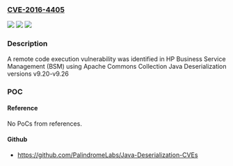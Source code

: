 ### [CVE-2016-4405](https://cve.mitre.org/cgi-bin/cvename.cgi?name=CVE-2016-4405)
![](https://img.shields.io/static/v1?label=Product&message=HP%20Business%20Service%20Manager&color=blue)
![](https://img.shields.io/static/v1?label=Version&message=n%2Fa&color=blue)
![](https://img.shields.io/static/v1?label=Vulnerability&message=remote%20code%20execution&color=brighgreen)

### Description

A remote code execution vulnerability was identified in HP Business Service Management (BSM) using Apache Commons Collection Java Deserialization versions v9.20-v9.26

### POC

#### Reference
No PoCs from references.

#### Github
- https://github.com/PalindromeLabs/Java-Deserialization-CVEs


